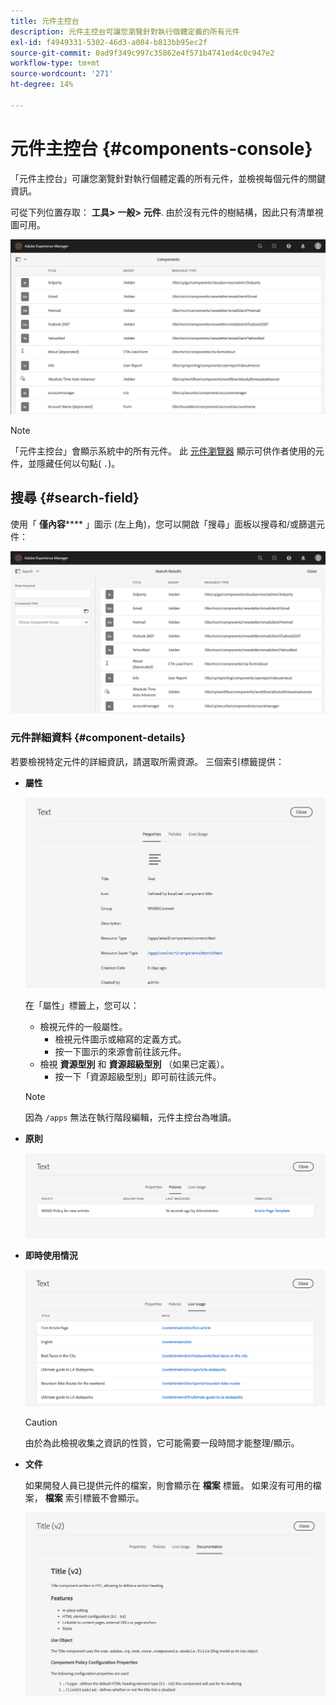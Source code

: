 ```yaml
---
title: 元件主控台
description: 元件主控台可讓您瀏覽針對執行個體定義的所有元件
exl-id: f4949331-5302-46d3-a004-b813bb95ec2f
source-git-commit: 0ad9f349c997c35862e4f571b4741ed4c0c947e2
workflow-type: tm+mt
source-wordcount: '271'
ht-degree: 14%

---
```


# 元件主控台 {#components-console}

「元件主控台」可讓您瀏覽針對執行個體定義的所有元件，並檢視每個元件的關鍵資訊。

可從下列位置存取： **工具>** **一般>** **元件**. 由於沒有元件的樹結構，因此只有清單視圖可用。

![元件主控台](/help/sites-cloud/authoring/assets/components-console.png)

>[!NOTE]
>
>「元件主控台」會顯示系統中的所有元件。 此 [元件瀏覽器](/help/sites-cloud/authoring/fundamentals/environment-tools.md#components-browser) 顯示可供作者使用的元件，並隱藏任何以句點( `.`)。

## 搜尋 {#search-field}

使用「 **僅內容****** 」圖示 (左上角)，您可以開啟「搜尋」面板以搜尋和/或篩選元件：

![在元件主控台中搜尋](/help/sites-cloud/authoring/assets/components-console-search.png)

### 元件詳細資料 {#component-details}

若要檢視特定元件的詳細資訊，請選取所需資源。 三個索引標籤提供：

* **屬性**

  ![元件主控台屬性](/help/sites-cloud/authoring/assets/components-console-properties.png)

  在「屬性」標籤上，您可以：

   * 檢視元件的一般屬性。
      * 檢視元件圖示或縮寫的定義方式。 <!-- View how the [icon or abbreviation has been defined](/help/sites-developing/components-basics.md#component-icon-in-touch-ui) for the component.-->
      * 按一下圖示的來源會前往該元件。
   * 檢視 **資源型別** 和 **資源超級型別** （如果已定義）。
      * 按一下「資源超級型別」即可前往該元件。

  >[!NOTE]
  >
  >因為 `/apps` 無法在執行階段編輯，元件主控台為唯讀。

* **原則**

  ![元件主控台原則](/help/sites-cloud/authoring/assets/components-console-policies.png)

* **即時使用情況**

  ![元件的即時使用情況](/help/sites-cloud/authoring/assets/components-console-live-usage.png)

  >[!CAUTION]
  >
  >由於為此檢視收集之資訊的性質，它可能需要一段時間才能整理/顯示。

* **文件**

  如果開發人員已提供元件的檔案，則會顯示在 **檔案** 標籤。 如果沒有可用的檔案， **檔案** 索引標籤不會顯示。 <!-- If the developer has provided [documentation for the component](/help/sites-developing/developing-components.md#documenting-your-component), it will appear on the **Documentation** tab. If there is no documentation available, the **Documentation** tab will not be shown.-->

  ![元件檔案](/help/sites-cloud/authoring/assets/components-console-documentation.png)

